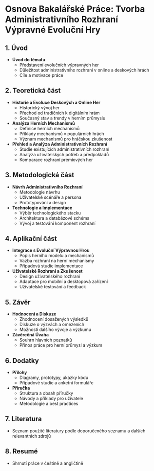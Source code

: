 # Osnova Bakalářské Práce: Tvorba Administrativního Rozhraní Výpravné Evoluční Hry

## 1. Úvod
- **Úvod do tématu**
  - Představení evolučních výpravných her
  - Důležitost administrativního rozhraní v online a deskových hrách
  - Cíle a motivace práce

## 2. Teoretická část
- **Historie a Evoluce Deskových a Online Her**
  - Historický vývoj her
  - Přechod od tradičních k digitálním hrám
  - Současný stav a trendy v herním průmyslu
- **Analýza Herních Mechanismů**
  - Definice herních mechanismů
  - Příklady mechanismů v populárních hrách
  - Význam mechanismů pro hráčskou zkušenost
- **Přehled a Analýza Administrativních Rozhraní**
  - Studie existujících administrativních rozhraní
  - Analýza uživatelských potřeb a předpokladů
  - Komparace rozhraní prémiových her

## 3. Metodologická část
- **Návrh Administrativního Rozhraní**
  - Metodologie návrhu
  - Uživatelské scénáře a persona
  - Prototypování a design
- **Technologie a Implementace**
  - Výběr technologického stacku
  - Architektura a databázové schéma
  - Vývoj a testování komponent rozhraní

## 4. Aplikační část
- **Integrace s Evoluční Výpravnou Hrou**
  - Popis herního modelu a mechanismů
  - Vazba rozhraní na herní mechanismy
  - Případová studie implementace
- **Uživatelské Rozhraní a Zkušenost**
  - Design uživatelského rozhraní
  - Adaptace pro mobilní a desktopová zařízení
  - Uživatelské testování a feedback

## 5. Závěr
- **Hodnocení a Diskuze**
  - Zhodnocení dosažených výsledků
  - Diskuze o výzvách a omezeních
  - Možnosti dalšího vývoje a výzkumu
- **Závěrečná Úvaha**
  - Souhrn hlavních poznatků
  - Přínos práce pro herní průmysl a výzkum

## 6. Dodatky
- **Přílohy**
  - Diagramy, prototypy, ukázky kódu
  - Případové studie a anketní formuláře
- **Příručka**
  - Struktura a obsah příručky
  - Návody a příklady pro uživatele
  - Metodologie a best practices

## 7. Literatura
- Seznam použité literatury podle doporučeného seznamu a dalších relevantních zdrojů

## 8. Resumé
- Shrnutí práce v češtině a angličtině
